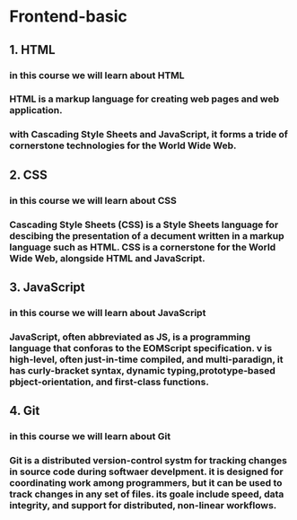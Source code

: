 # Frontend-basic

## 1. HTML

### in this course we will learn about HTML 

### HTML is a markup language for creating web pages and web application.

### with Cascading Style Sheets and JavaScript, it forms a tride of cornerstone technologies for the World Wide Web.


## 2. CSS

### in this course we will learn about CSS

### Cascading Style Sheets (CSS) is a Style Sheets language for descibing the presentation of a decument written in a markup language such as HTML. CSS is a cornerstone for the World Wide Web, alongside HTML and JavaScript.


## 3. JavaScript

### in this course we will learn about JavaScript

### JavaScript, often abbreviated as JS, is a programming language that conforas to the EOMScript specification. v is high-level, often just-in-time compiled, and multi-paradign, it has curly-bracket syntax, dynamic typing,prototype-based pbject-orientation, and first-class functions.


## 4. Git 

### in this course we will learn about Git

### Git is a distributed version-control systm for tracking changes in source code during softwaer develpment. it is designed for coordinating work among programmers, but it can be used to track changes in any set of files. its goale include speed, data integrity, and support for distributed, non-linear workflows. 